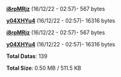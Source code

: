 [**i8rpMRjz**](/data/i8rpMRjz.txt) (16/12/22 - 02:57)- 567 bytes

[**y04XHYu4**](/data/y04XHYu4.txt) (16/12/22 - 02:57)- 16316 bytes

[**i8rpMRjz**](/data/i8rpMRjz.txt) (16/12/22 - 02:57)- 567 bytes

[**y04XHYu4**](/data/y04XHYu4.txt) (16/12/22 - 02:57)- 16316 bytes

**Total Datas**: 139

**Total Size**: 0.50 MB / 511.5 KB